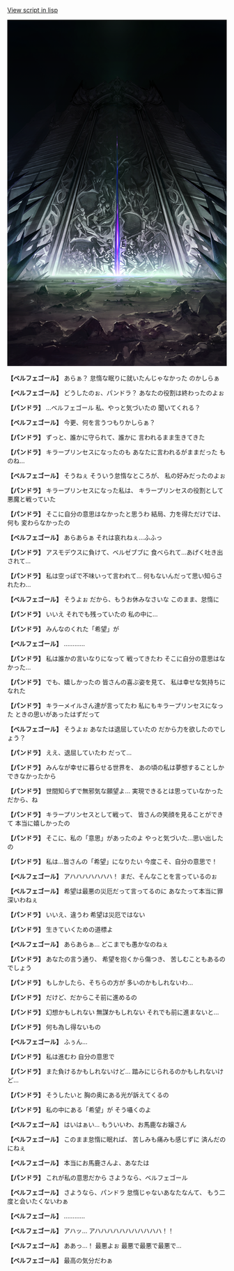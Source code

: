 [View script in lisp](../scripts/202209930.txt)

![hell_gate.png](../images/backgrounds/hell_gate.png)

**【ベルフェゴール】**
あらぁ？
怠惰な眠りに就いたんじゃなかった
のかしらぁ

**【ベルフェゴール】**
どうしたのぉ、パンドラ？
あなたの役割は終わったのよぉ

**【パンドラ】**
…ベルフェゴール
私、やっと気づいたの
聞いてくれる？

**【ベルフェゴール】**
今更、何を言うつもりかしらぁ？

**【パンドラ】**
ずっと、誰かに守られて、誰かに
言われるまま生きてきた

**【パンドラ】**
キラープリンセスになったのも
あなたに言われるがままだった
ものね…

**【ベルフェゴール】**
そうねぇ
そういう怠惰なところが、
私の好みだったのよぉ

**【パンドラ】**
キラープリンセスになった私は、
キラープリンセスの役割として
悪魔と戦っていた

**【パンドラ】**
そこに自分の意思はなかったと思うわ
結局、力を得ただけでは、何も
変わらなかったの

**【ベルフェゴール】**
あらあらぁ
それは哀れねぇ…ふふっ

**【パンドラ】**
アスモデウスに負けて、ベルゼブブに
食べられて…あげく吐き出されて…

**【パンドラ】**
私は空っぽで不味いって言われて…
何もないんだって思い知らされたわ…

**【ベルフェゴール】**
そうよぉ
だから、もうお休みなさいな
このまま、怠惰に

**【パンドラ】**
いいえ
それでも残っていたの
私の中に…

**【パンドラ】**
みんなのくれた「希望」が

**【ベルフェゴール】**
…………

**【パンドラ】**
私は誰かの言いなりになって
戦ってきたわ
そこに自分の意思はなかった…

**【パンドラ】**
でも、嬉しかったの
皆さんの喜ぶ姿を見て、
私は幸せな気持ちになれた

**【パンドラ】**
キラーメイルさん達が言ってたわ
私にもキラープリンセスになった
ときの思いがあったはずだって

**【ベルフェゴール】**
そうよぉ
あなたは退屈していたの
だから力を欲したのでしょう？

**【パンドラ】**
ええ、退屈していたわ
だって…

**【パンドラ】**
みんなが幸せに暮らせる世界を、
あの頃の私は夢想することしか
できなかったから

**【パンドラ】**
世間知らずで無邪気な願望よ…
実現できるとは思っていなかった
だから、ね

**【パンドラ】**
キラープリンセスとして戦って、
皆さんの笑顔を見ることができて
本当に嬉しかったの

**【パンドラ】**
そこに、私の「意思」があったのよ
やっと気づいた…思い出したの

**【パンドラ】**
私は…皆さんの「希望」になりたい
今度こそ、自分の意思で！

**【ベルフェゴール】**
アハハハハハハハ！
まだ、そんなことを言っているのぉ

**【ベルフェゴール】**
希望は最悪の災厄だって言ってるのに
あなたって本当に罪深いわねぇ

**【パンドラ】**
いいえ、違うわ
希望は災厄ではない

**【パンドラ】**
生きていくための道標よ

**【ベルフェゴール】**
あらあらぁ…
どこまでも愚かなのねぇ

**【パンドラ】**
あなたの言う通り、
希望を抱くから傷つき、
苦しむこともあるのでしょう

**【パンドラ】**
もしかしたら、そちらの方が
多いのかもしれないわ…

**【パンドラ】**
だけど、だからこそ前に進めるの

**【パンドラ】**
幻想かもしれない
無謀かもしれない
それでも前に進まないと…

**【パンドラ】**
何も為し得ないもの

**【ベルフェゴール】**
ふぅん…

**【パンドラ】**
私は進むわ
自分の意思で

**【パンドラ】**
また負けるかもしれないけど…
踏みにじられるのかもしれないけど…

**【パンドラ】**
そうしたいと
胸の奥にある光が訴えてくるの

**【パンドラ】**
私の中にある「希望」が
そう囁くのよ

**【ベルフェゴール】**
はいはぁい…
もういいわ、お馬鹿なお嬢さん

**【ベルフェゴール】**
このまま怠惰に眠れば、
苦しみも痛みも感じずに
済んだのにねぇ

**【ベルフェゴール】**
本当にお馬鹿さんよ、あなたは

**【パンドラ】**
これが私の意思だから
さようなら、ベルフェゴール

**【ベルフェゴール】**
さようなら、パンドラ
怠惰じゃないあなたなんて、
もう二度と会いたくないわぁ

**【ベルフェゴール】**
…………

**【ベルフェゴール】**
アハッ…
アハハハハハハハハハハハ！！

**【ベルフェゴール】**
ああっ…！
最悪よぉ
最悪で最悪で最悪で…

**【ベルフェゴール】**
最高の気分だわぁ
